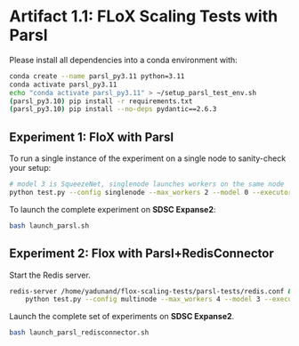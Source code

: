 # Artifact 1.1: FLoX Scaling Tests with Parsl

Please install all dependencies into a conda environment with:

```bash
conda create --name parsl_py3.11 python=3.11
conda activate parsl_py3.11
echo "conda activate parsl_py3.11" > ~/setup_parsl_test_env.sh
(parsl_py3.10) pip install -r requirements.txt
(parsl_py3.10) pip install --no-deps pydantic==2.6.3
```

## Experiment 1: FloX with Parsl
To run a single instance of the experiment on a single node to sanity-check your setup:

``` bash
# model 3 is SqueezeNet, singlenode launches workers on the same node
python test.py --config singlenode --max_workers 2 --model 0 --executor parsl
```

To launch the complete experiment on **SDSC Expanse2**:

```bash 
bash launch_parsl.sh
```

## Experiment 2: Flox with Parsl+RedisConnector

Start the Redis server.

```bash 
redis-server /home/yadunand/flox-scaling-tests/parsl-tests/redis.conf & \
    python test.py --config multinode --max_workers 4 --model 3 --executor parsl
```

Launch the complete set of experiments on **SDSC Expanse2**.

```bash
bash launch_parsl_redisconnector.sh
```
